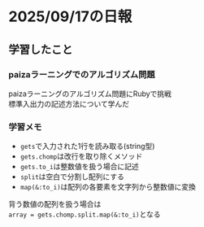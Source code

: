 # 2025/09/17の日報
## 学習したこと
### paizaラーニングでのアルゴリズム問題
paizaラーニングのアルゴリズム問題にRubyで挑戦  
標準入出力の記述方法について学んだ  
### 学習メモ
* `gets`で入力された1行を読み取る(string型)
* `gets.chomp`は改行を取り除くメソッド  
* `gets.to_i`は整数値を扱う場合に記述  
* `split`は空白で分割し配列にする  
* `map(&:to_i)`は配列の各要素を文字列から整数値に変換  
  
背う数値の配列を扱う場合は  
`array = gets.chomp.split.map(&:to_i)`となる